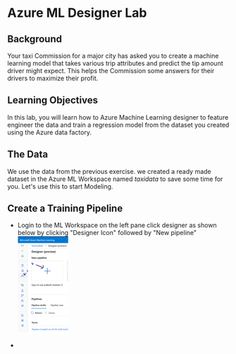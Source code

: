 # Azure ML Designer Lab

## Background

Your taxi Commission for a major city has asked you to create a machine learning model that takes various trip attributes and predict the tip amount driver might expect. This helps the Commission some answers for their drivers to maximize their profit.

## Learning Objectives

In this lab, you will learn how to Azure Machine Learning designer to feature engineer the data and train a regression model from the dataset you created using the Azure data factory.

## The Data

We use the data from the previous exercise. we created a ready made dataset in the Azure ML Workspace named *taxidata* to save some time for you. Let's use this to start Modeling.

## Create a Training Pipeline

- Login to the ML Workspace on the left pane click designer as shown below by clicking "Designer Icon" followed by "New pipeline"
  ![A screenshot of a computer Description automatically generated](./images/gettingstarted.png)
  
- 